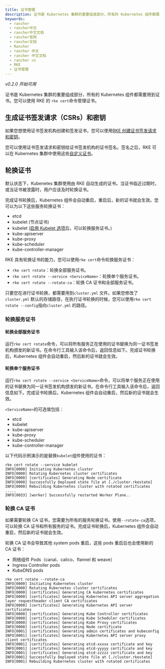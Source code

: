 ```yaml
---
title: 证书管理
description: 证书是 Kubernetes 集群的重要组成部分，所有的 Kubernetes 组件都需要用到证书。您可以使用 RKE 的 rke cert命令管理证书。
keywords:
  - rancher
  - rancher中文
  - rancher中文文档
  - rancher官网
  - rancher文档
  - Rancher
  - rancher 中文
  - rancher 中文文档
  - rancher cn
  - RKE
  - 证书管理
---
```


_v0.2.0 开始可用_

证书是 Kubernetes 集群的重要组成部分，所有的 Kubernetes 组件都需要用到证书。您可以使用 RKE 的 `rke cert`命令管理证书。

## 生成证书签发请求（CSRs）和密钥

如果您想使用证书签发机构创建和签发证书，您可以使用[RKE 创建证书签发请求和密钥](/docs/rke/installation/certs/_index)。

您可以使用证书签发请求和密钥给证书签发机构的证书签名。签名之后，RKE 可以在 Kubernetes 集群中使用这些[自定义证书](/docs/rke/installation/certs/_index)。

## 轮换证书

默认状态下，Kubenetes 集群使用由 RKE 自动生成的证书。当证书临近过期时，或当证书被泄露时，用户应该及时轮换证书。

完成证书轮换后，Kubernetes 组件会自动重启，重启后，新的证书就会生效。您可以为以下这些服务轮换证书：

- etcd
- kubelet (节点证书)
- kubelet ([启用 Kubelet 选项](/docs/rke/config-options/services/_index)后，可以轮换服务证书。)
- kube-apiserver
- kube-proxy
- kube-scheduler
- kube-controller-manager

RKE 具有轮换证书的能力，您可以使用`rke cert`命令轮换服务证书：

- `rke cert rotate`：轮换全部服务证书。
- `rke cert rotate --service <ServiceName>`：轮换单个服务证书。
- `rke cert rotate --rotate-ca`：轮换 CA 证书和全部服务证书。

只要您在进行证书轮换，都需要用到`cluster.yml` 文件。如果您修改了`cluster.yml` 默认的存储路径，在执行证书轮换的时候，您可以使用`rke cert rotate --config`指向`cluster.yml` 的路径。

### 轮换服务证书

#### 轮换全部服务证书

运行`rke cert rotate`命令，可以将所有服务正在使用的证书替换为同一证书签发机构颁发的新证书。在命令行工具输入该命令后，返回信息如下。完成证书轮换后，Kubernetes 组件会自动重启，然后新的证书就会生效。

#### 轮换单个服务证书

运行`rke cert rotate --service <ServiceName>`命令，可以将单个服务正在使用的证书替换为同一证书签发机构颁发的新证书。在命令行工具输入该命令后，返回信息如下。完成证书轮换后，Kubernetes 组件会自动重启，然后新的证书就会生效。

`<ServiceName>`的可选值包括：

- etcd
- kubelet
- kube-apiserver
- kube-proxy
- kube-scheduler
- kube-controller-manager

以下代码示例演示的是替换`kubelet`组件使用的证书：

```shell
rke cert rotate --service kubelet
INFO[0000] Initiating Kubernetes cluster
INFO[0000] Rotating Kubernetes cluster certificates
INFO[0000] [certificates] Generating Node certificate
INFO[0000] Successfully Deployed state file at [./cluster.rkestate]
INFO[0000] Rebuilding Kubernetes cluster with rotated certificates
.....
INFO[0033] [worker] Successfully restarted Worker Plane..
```

### 轮换 CA 证书

如果需要轮换 CA 证书，您需要为所有的服务轮换证书。使用`--rotate-ca`选项，可以轮换 CA 证书和所有服务的证书。完成证书轮换后，Kubernetes 组件会自动重启，然后新的证书就会生效。

轮换 CA 证书会导致其他 system pods 重启，这些 pods 重启后也会使用新的 CA 证书：

- 网络组件 Pods（canal、calico、flannel 和 weave）
- Ingress Controller pods
- KubeDNS pods

```shell
rke cert rotate --rotate-ca
INFO[0000] Initiating Kubernetes cluster
INFO[0000] Rotating Kubernetes cluster certificates
INFO[0000] [certificates] Generating CA kubernetes certificates
INFO[0000] [certificates] Generating Kubernetes API server aggregation layer requestheader client CA certificates
INFO[0000] [certificates] Generating Kubernetes API server certificates
INFO[0000] [certificates] Generating Kube Controller certificates
INFO[0000] [certificates] Generating Kube Scheduler certificates
INFO[0000] [certificates] Generating Kube Proxy certificates
INFO[0000] [certificates] Generating Node certificate
INFO[0001] [certificates] Generating admin certificates and kubeconfig
INFO[0001] [certificates] Generating Kubernetes API server proxy client certificates
INFO[0001] [certificates] Generating etcd-xxxxx certificate and key
INFO[0001] [certificates] Generating etcd-yyyyy certificate and key
INFO[0001] [certificates] Generating etcd-zzzzz certificate and key
INFO[0001] Successfully Deployed state file at [./cluster.rkestate]
INFO[0001] Rebuilding Kubernetes cluster with rotated certificates
```
